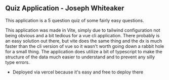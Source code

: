 ## Quiz Application - Joseph Whiteaker 

This application is a 5 question quiz of some fairly easy questions. 

This application was made in Vite, simply due to tailwind configuration not being obvious and a bit tedious for a vue cli application. There probably is an easy solution out there, but vite does the same thing and the dx is much faster than the cli version of vue so it wasn't worth going down a rabbit hole for a small thing. The application does utilize a bit of typescript to make the structure of the data much easier to understand and to prevent any silly type errors.


- Deployed via vercel because it's easy and free to deploy there
